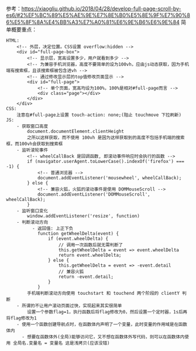 参考：https://xiaogliu.github.io/2018/04/28/develop-full-page-scroll-by-es6/#2%EF%BC%89%E5%AE%9E%E7%8E%B0%E5%8E%9F%E7%90%86%E5%8F%8A%E4%BB%A3%E7%A0%81%E6%9E%B6%E6%9E%84
简单概要重点：
    <!-- 通过修改top值修改页面
    通过js动态获取想要的高度(因为手机端)
    通过定时器加if实现截流和防抖
    手机端需要禁止下拉刷新, 可在css中设置 touch-action: none; -->
    
    HTML:
        <!-- 外层，决定位置。CSS设置 overflow:hidden -->
        <div id="full-page-box">
            <!-- 显示层，宽高设置多少，用户就看到多少 -->
            <!-- 为兼容手机浏览器，高度不要简单的设为100vh，应由js动态获取，因为手机端有搜索框，且该搜索框被包含进vh -->
            <!-- 通过修改显示层的top值修改页面显示 -->
            <div id="full-page">
                <!-- 单个页面，宽高均设为100%，100%是相对#full-page而言 -->
                <div class="page"></div>
            </div>
        </div>
    CSS:
        注意在#full-page上设置 touch-action: none;(阻止 touchmove 下拉刷新)
    JS:
        - 获取窗口高度
            document.documentElement.clientHeight
            之所以这样获取，而不使用 100vh 是因为这样获取到的高度不包括手机端的搜索框，而100vh会获取到搜索框
        - 监听滚轮事件
            <!-- wheelCallBack 是回调函数, 即滚动事件响应时会执行的函数 -->
            if (navigator.userAgent.toLowerCase().indexOf('firefox') === -1) {
                <!-- 普通浏览器 -->
                document.addEventListener('mousewheel', wheelCallBack);
            } else {
                <!-- 兼容火狐，火狐的滚动事件是使用 DOMMouseScroll -->
                document.addEventListener('DOMMouseScroll', wheelCallBack);
            }
        - 监听窗口变化
            window.addEventListener('resize', function)
        - 判断滚动方向
              - 返回值: 上正下负
                function getWheelDelta(event) {
                    if (event.wheelDelta) {
                        // 调用一次函数后就无需判断了
                        this.getWheelDelta = event => event.wheelDelta
                        return event.wheelDelta;
                    } else {
                        this.getWheelDelta = event => -event.detail
                        // 兼容火狐
                        return -event.detail;
                    }
                }
            手机端判断滚动方向使用 touchstart 和 touchend 两个阶段的 clientY 判断
        - 所谓的不让用户滚动页面过快，实现起来其实很简单
            设置一个参数flag=1，执行函数后将flag修改为0，然后设置一个定时器，1s后再将flag修改为1
        - 使用一个函数创建导航点时，在函数体内声明了一个变量，此时变量的作用域是在函数体内
          - 想要在函数体外(全局)能够访问它，又不想在函数体外写代码，则可以在函数体内使用 全局名.变量名 = 变量名 这是浅拷贝(应该没错)
